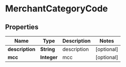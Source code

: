 
# MerchantCategoryCode

## Properties
Name | Type | Description | Notes
------------ | ------------- | ------------- | -------------
**description** | **String** | description |  [optional]
**mcc** | **Integer** | mcc |  [optional]



